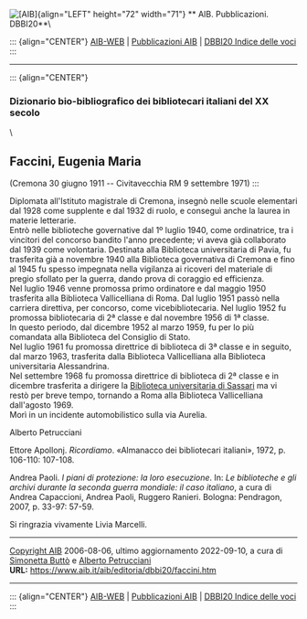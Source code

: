 ![\[AIB\]](/aib/wi/aibv72.gif){align="LEFT" height="72" width="71"}
** AIB. Pubblicazioni. DBBI20**\

::: {align="CENTER"}
[AIB-WEB](/) \| [Pubblicazioni AIB](/pubblicazioni/) \| [DBBI20 Indice
delle voci](dbbi20.htm)
:::

------------------------------------------------------------------------

::: {align="CENTER"}
### Dizionario bio-bibliografico dei bibliotecari italiani del XX secolo

\

## Faccini, Eugenia Maria

(Cremona 30 giugno 1911 -- Civitavecchia RM 9 settembre 1971)
:::

Diplomata all\'Istituto magistrale di Cremona, insegnò nelle scuole
elementari dal 1928 come supplente e dal 1932 di ruolo, e conseguì anche
la laurea in materie letterarie.\
Entrò nelle biblioteche governative dal 1º luglio 1940, come
ordinatrice, tra i vincitori del concorso bandito l\'anno precedente; vi
aveva già collaborato dal 1939 come volontaria. Destinata alla
Biblioteca universitaria di Pavia, fu trasferita già a novembre 1940
alla Biblioteca governativa di Cremona e fino al 1945 fu spesso
impegnata nella vigilanza ai ricoveri del materiale di pregio sfollato
per la guerra, dando prova di coraggio ed efficienza.\
Nel luglio 1946 venne promossa primo ordinatore e dal maggio 1950
trasferita alla Biblioteca Vallicelliana di Roma. Dal luglio 1951 passò
nella carriera direttiva, per concorso, come vicebibliotecaria. Nel
luglio 1952 fu promossa bibliotecaria di 2ª classe e dal novembre 1956
di 1ª classe.\
In questo periodo, dal dicembre 1952 al marzo 1959, fu per lo più
comandata alla Biblioteca del Consiglio di Stato.\
Nel luglio 1961 fu promossa direttrice di biblioteca di 3ª classe e in
seguito, dal marzo 1963, trasferita dalla Biblioteca Vallicelliana alla
Biblioteca universitaria Alessandrina.\
Nel settembre 1968 fu promossa direttrice di biblioteca di 2ª classe e
in dicembre trasferita a dirigere la [Biblioteca universitaria di
Sassari](/aib/stor/teche/ss-uni.htm) ma vi restò per breve tempo,
tornando a Roma alla Biblioteca Vallicelliana dall\'agosto 1969.\
Morì in un incidente automobilistico sulla via Aurelia.

Alberto Petrucciani

Ettore Apollonj. *Ricordiamo*. «Almanacco dei bibliotecari italiani»,
1972, p. 106-110: 107-108.

Andrea Paoli. *I piani di protezione: la loro esecuzione*. In: *Le
biblioteche e gli archivi durante la seconda guerra mondiale: il caso
italiano*, a cura di Andrea Capaccioni, Andrea Paoli, Ruggero Ranieri.
Bologna: Pendragon, 2007, p. 33-97: 57-59.

Si ringrazia vivamente Livia Marcelli.

------------------------------------------------------------------------

[Copyright AIB](/su-questo-sito/dichiarazione-di-copyright-aib-web/)
2006-08-06, ultimo aggiornamento 2022-09-10, a cura di [Simonetta
Buttò](/aib/redazione3.htm) e [Alberto
Petrucciani](/su-questo-sito/redazione-aib-web/)\
**URL:** https://www.aib.it/aib/editoria/dbbi20/faccini.htm

------------------------------------------------------------------------

::: {align="CENTER"}
[AIB-WEB](/) \| [Pubblicazioni AIB](/pubblicazioni/) \| [DBBI20 Indice
delle voci](dbbi20.htm)
:::
